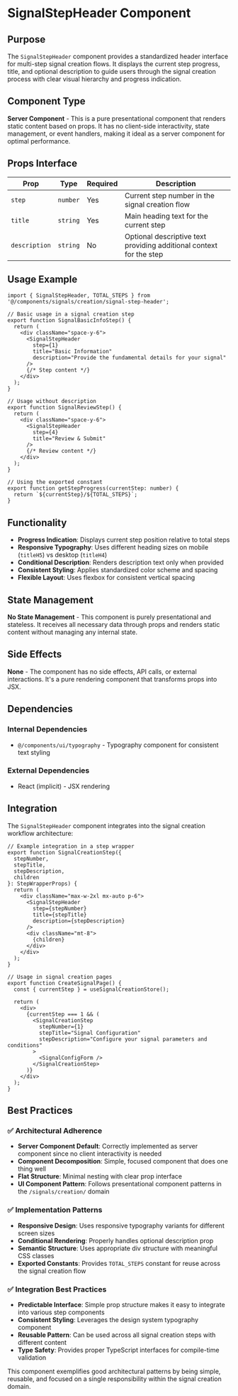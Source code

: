 # SignalStepHeader Component

## Purpose

The `SignalStepHeader` component provides a standardized header interface for multi-step signal creation flows. It displays the current step progress, title, and optional description to guide users through the signal creation process with clear visual hierarchy and progress indication.

## Component Type

**Server Component** - This is a pure presentational component that renders static content based on props. It has no client-side interactivity, state management, or event handlers, making it ideal as a server component for optimal performance.

## Props Interface

| Prop | Type | Required | Description |
|------|------|----------|-------------|
| `step` | `number` | Yes | Current step number in the signal creation flow |
| `title` | `string` | Yes | Main heading text for the current step |
| `description` | `string` | No | Optional descriptive text providing additional context for the step |

## Usage Example

```tsx
import { SignalStepHeader, TOTAL_STEPS } from '@/components/signals/creation/signal-step-header';

// Basic usage in a signal creation step
export function SignalBasicInfoStep() {
  return (
    <div className="space-y-6">
      <SignalStepHeader
        step={1}
        title="Basic Information"
        description="Provide the fundamental details for your signal"
      />
      {/* Step content */}
    </div>
  );
}

// Usage without description
export function SignalReviewStep() {
  return (
    <div className="space-y-6">
      <SignalStepHeader
        step={4}
        title="Review & Submit"
      />
      {/* Review content */}
    </div>
  );
}

// Using the exported constant
export function getStepProgress(currentStep: number) {
  return `${currentStep}/${TOTAL_STEPS}`;
}
```

## Functionality

- **Progress Indication**: Displays current step position relative to total steps
- **Responsive Typography**: Uses different heading sizes on mobile (`titleH5`) vs desktop (`titleH4`)
- **Conditional Description**: Renders description text only when provided
- **Consistent Styling**: Applies standardized color scheme and spacing
- **Flexible Layout**: Uses flexbox for consistent vertical spacing

## State Management

**No State Management** - This component is purely presentational and stateless. It receives all necessary data through props and renders static content without managing any internal state.

## Side Effects

**None** - The component has no side effects, API calls, or external interactions. It's a pure rendering component that transforms props into JSX.

## Dependencies

### Internal Dependencies
- `@/components/ui/typography` - Typography component for consistent text styling

### External Dependencies
- React (implicit) - JSX rendering

## Integration

The `SignalStepHeader` component integrates into the signal creation workflow architecture:

```tsx
// Example integration in a step wrapper
export function SignalCreationStep({ 
  stepNumber, 
  stepTitle, 
  stepDescription,
  children 
}: StepWrapperProps) {
  return (
    <div className="max-w-2xl mx-auto p-6">
      <SignalStepHeader
        step={stepNumber}
        title={stepTitle}
        description={stepDescription}
      />
      <div className="mt-8">
        {children}
      </div>
    </div>
  );
}

// Usage in signal creation pages
export function CreateSignalPage() {
  const { currentStep } = useSignalCreationStore();
  
  return (
    <div>
      {currentStep === 1 && (
        <SignalCreationStep
          stepNumber={1}
          stepTitle="Signal Configuration"
          stepDescription="Configure your signal parameters and conditions"
        >
          <SignalConfigForm />
        </SignalCreationStep>
      )}
    </div>
  );
}
```

## Best Practices

### ✅ Architectural Adherence

- **Server Component Default**: Correctly implemented as server component since no client interactivity is needed
- **Component Decomposition**: Simple, focused component that does one thing well
- **Flat Structure**: Minimal nesting with clear prop interface
- **UI Component Pattern**: Follows presentational component patterns in the `/signals/creation/` domain

### ✅ Implementation Patterns

- **Responsive Design**: Uses responsive typography variants for different screen sizes
- **Conditional Rendering**: Properly handles optional description prop
- **Semantic Structure**: Uses appropriate div structure with meaningful CSS classes
- **Exported Constants**: Provides `TOTAL_STEPS` constant for reuse across the signal creation flow

### ✅ Integration Best Practices

- **Predictable Interface**: Simple prop structure makes it easy to integrate into various step components
- **Consistent Styling**: Leverages the design system typography component
- **Reusable Pattern**: Can be used across all signal creation steps with different content
- **Type Safety**: Provides proper TypeScript interfaces for compile-time validation

This component exemplifies good architectural patterns by being simple, reusable, and focused on a single responsibility within the signal creation domain.